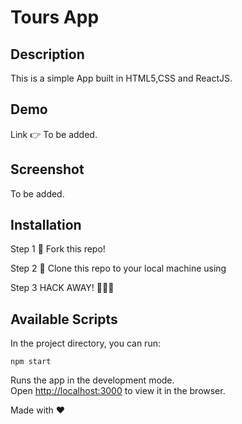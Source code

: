 # Tours App

## Description

This is a simple App built in HTML5,CSS and ReactJS.

## Demo

Link 👉 To be added.

## Screenshot

To be added.

## Installation

Step 1
🍴 Fork this repo!

Step 2
👯 Clone this repo to your local machine using

Step 3
HACK AWAY! 🔨🔨🔨

## Available Scripts

In the project directory, you can run:

`npm start`

Runs the app in the development mode.<br />
Open [http://localhost:3000](http://localhost:3000) to view it in the browser.

Made with ❤
